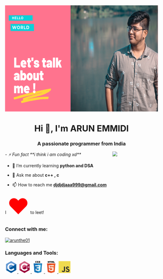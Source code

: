 <p align = "center"> <img align="center" width = "600" height="350" src=https://github.com/arunthe01/pic/blob/0fae3089ddd2af0b51516fd9d5fef21bd9a4ece7/world.png> </p>
<h1 align="center">Hi 👋, I'm ARUN EMMIDI</h1>

<h3 align="center">A passionate programmer from India</h3>

<img align = "right" width = "150" src=https://media.giphy.com/media/VTtANKl0beDFQRLDTh/giphy.gif>
-<i> ⚡ Fun fact **i think i am coding xd** </i>


- 🌱 I’m currently learning **python and DSA**

- 💬 Ask me about **c++ , c**

- 📫 How to reach me **djdjdjaaa999@gmail.com**
<p>I <span style="font-size:500%;color:red;">&hearts;</span> to leet!</p>


<h3 align="left">Connect with me:</h3>
<p align="left">
<a href="https://instagram.com/arunthe01" target="blank"><img align="center" src="https://raw.githubusercontent.com/rahuldkjain/github-profile-readme-generator/master/src/images/icons/Social/instagram.svg" alt="arunthe01" height="30" width="40" /></a>
</p>

<h3 align="left">Languages and Tools:</h3>
<p align="left"> <a href="https://www.cprogramming.com/" target="_blank"> <img src="https://raw.githubusercontent.com/devicons/devicon/master/icons/c/c-original.svg" alt="c" width="40" height="40"/> </a> <a href="https://www.w3schools.com/cpp/" target="_blank"> <img src="https://raw.githubusercontent.com/devicons/devicon/master/icons/cplusplus/cplusplus-original.svg" alt="cplusplus" width="40" height="40"/> </a> <a href="https://www.w3schools.com/css/" target="_blank"> <img src="https://raw.githubusercontent.com/devicons/devicon/master/icons/css3/css3-original-wordmark.svg" alt="css3" width="40" height="40"/> </a> <a href="https://www.w3.org/html/" target="_blank"> <img src="https://raw.githubusercontent.com/devicons/devicon/master/icons/html5/html5-original-wordmark.svg" alt="html5" width="40" height="40"/> </a> <a href="https://developer.mozilla.org/en-US/docs/Web/JavaScript" target="_blank"> <img src="https://raw.githubusercontent.com/devicons/devicon/master/icons/javascript/javascript-original.svg" alt="javascript" width="40" height="40"/> </a> </p>
 
